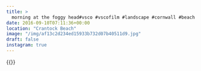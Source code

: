 ```yaml
---
title: >
  morning at the foggy head#vsco #vscofilm #landscape #cornwall #beach #ocean #sea
date: 2016-09-10T07:11:36+00:00
location: "Crantock Beach"
image: "/img/af13c2d234ed15933b732d07b40511d9.jpg"
draft: false
instagram: true
---
```


{{<photo src="/img/af13c2d234ed15933b732d07b40511d9.jpg">}}
